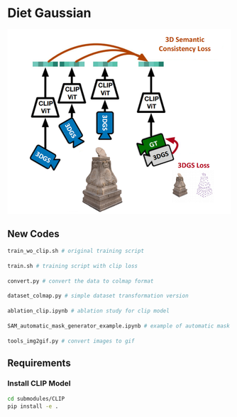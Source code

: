 # Diet Gaussian

![DietGaussian](./assets/dietgaussian.png)

## New Codes

```bash
train_wo_clip.sh # original training script

train.sh # training script with clip loss

convert.py # convert the data to colmap format

dataset_colmap.py # simple dataset transformation version

ablation_clip.ipynb # ablation study for clip model

SAM_automatic_mask_generator_example.ipynb # example of automatic mask generation

tools_img2gif.py # convert images to gif
```

## Requirements

### Install CLIP Model

```bash
cd submodules/CLIP
pip install -e .
```